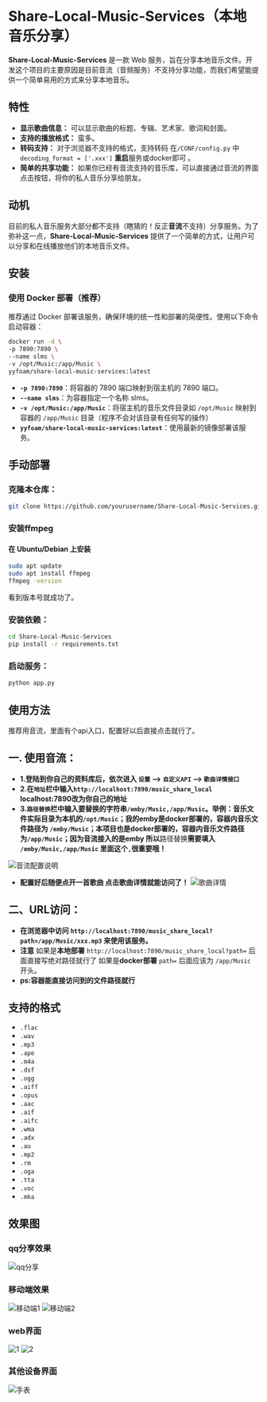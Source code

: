 # Share-Local-Music-Services（本地音乐分享）

**Share-Local-Music-Services** 是一款 Web 服务，旨在分享本地音乐文件。开发这个项目的主要原因是目前音流（音频服务）不支持分享功能，而我们希望能提供一个简单易用的方式来分享本地音乐。

## 特性

- **显示歌曲信息：** 可以显示歌曲的标题、专辑、艺术家、歌词和封面。
- **支持的播放格式：** 蛮多。
- **转码支持：** 对于浏览器不支持的格式，支持转码 在`/CONF/config.py` 中 `decoding_format = ['.xxx']` **重启**服务或docker即可 。
- **简单的共享功能：** 如果你已经有音流支持的音乐库，可以直接通过音流的界面点击按钮，将你的私人音乐分享给朋友。

## 动机
目前的私人音乐服务大部分都不支持（瞎猜的！反正**音流**不支持）分享服务。为了弥补这一点，**Share-Local-Music-Services** 提供了一个简单的方式，让用户可以分享和在线播放他们的本地音乐文件。


## 安装
### 使用 Docker 部署（推荐）

推荐通过 Docker 部署该服务，确保环境的统一性和部署的简便性。使用以下命令启动容器：

```bash
docker run -d \
-p 7890:7890 \
--name slms \
-v /opt/Music:/app/Music \
yyfoam/share-local-music-services:latest
```
- **```-p 7890:7890```**：将容器的 7890 端口映射到宿主机的 7890 端口。
- **```--name slms```**：为容器指定一个名称 slms。
- **```-v /opt/Music:/app/Music```**：将宿主机的音乐文件目录如 `/opt/Music` 映射到容器的 `/app/Music` 目录（程序不会对该目录有任何写的操作）
- **```yyfoam/share-local-music-services:latest```**：使用最新的镜像部署该服务。
## 手动部署
### 克隆本仓库：

```bash
git clone https://github.com/yourusername/Share-Local-Music-Services.git
```
### 安装ffmpeg 
#### 在 Ubuntu/Debian 上安装 
```bash
sudo apt update
sudo apt install ffmpeg
ffmpeg -version
```
看到版本号就成功了。

### 安装依赖：
```bash
cd Share-Local-Music-Services
pip install -r requirements.txt
```
### 启动服务：
```bash
python app.py
```

## 使用方法
推荐用音流，里面有个api入口，配置好以后直接点击就行了。


## 一. 使用音流：
- **1.登陆到你自己的资料库后，依次进入 `设置` --> `自定义API` --> `歌曲详情接口`**
- **2.在`地址`栏中输入```http://localhost:7890/music_share_local``` localhost:7890改为你自己的地址**
- **3.```路径替换```栏中输入要替换的字符串```/emby/Music,/app/Music```。举例：音乐文件实际目录为本机的```/opt/Music```；我的emby是docker部署的，容器内音乐文件路径为 ```/emby/Music```；本项目也是docker部署的，容器内音乐文件路径为```/app/Music```；因为音流接入的是emby 所以**路径替换**需要填入 ```/emby/Music,/app/Music``` 里面这个```,```很重要哦！**

![音流配置说明](https://github.com/user-attachments/assets/d9c3cb12-c378-49b2-a5e1-e0984d2ab2b0)
- **配置好后随便点开一首歌曲 点击歌曲详情就能访问了！**
![歌曲详情](https://github.com/user-attachments/assets/a5cbdb6d-7dee-495e-bb36-d2c0773e193e)

## 二、URL访问：
- **在浏览器中访问 ```http://localhost:7890/music_share_local?path=/app/Music/xxx.mp3``` 来使用该服务。**
- **注意** 如果是**本地部署** `http://localhost:7890/music_share_local?path=` 后面直接写绝对路径就行了 如果是**docker部署** `path=` 后面应该为 `/app/Music` 开头。
- **ps:容器能直接访问到的文件路径就行**



## 支持的格式
- `.flac`
- `.wav`
- `.mp3`
- `.ape`
- `.m4a`
- `.dsf`
- `.ogg`
- `.aiff`
- `.opus`
- `.aac`
- `.aif`
- `.aifc`
- `.wma`
- `.adx`
- `.au`
- `.mp2`
- `.rm`
- `.oga`
- `.tta`
- `.voc`
- `.mka`
## 效果图
### qq分享效果
![qq分享](https://github.com/user-attachments/assets/a79e7561-71e7-46a9-9646-d7f3ee393af7)

### 移动端效果
![移动端1](https://github.com/user-attachments/assets/ce1f4324-1496-431e-bf8e-4228649b3942)
![移动端2](https://github.com/user-attachments/assets/55113024-55a0-4c48-b611-37766ace329d)

### web界面
![1](https://github.com/user-attachments/assets/b40a368c-25f7-4e1c-832e-d45150633a01)
![2](https://github.com/user-attachments/assets/d48ce095-5aab-41a0-b3a5-5aedfd5bcd9b)

### 其他设备界面
![手表](https://github.com/user-attachments/assets/69e689aa-5955-4878-9e01-823e30f38263)


